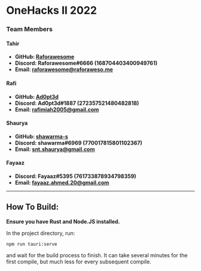 # OneHacks II 2022
### Team Members
#### Tahir
- **GitHub: [Raforawesome](https://github.com/Raforawesome)**
- **Discord: Raforawesome#6666 (168704403400949761)**
- **Email: raforawesome@raforaweso.me**

#### Rafi
- **GitHub: [Ad0pt3d](https://github.com/Ad0pt3d)**
- **Discord: Ad0pt3d#1887 (272357521480482818)**
- **Email: rafimiah2005@gmail.com**

#### Shaurya
- **GitHub: [shawarma-s](https://github.com/shawarma-s)**
- **Discord: shawarma#6969 (770017815801102367)**
- **Email: snt.shaurya@gmail.com**

#### Fayaaz
- **Discord: Fayaaz#5395 (761733878934798359)**
- **Email: fayaaz.ahmed.20@gmail.com**
---

## How To Build:

**Ensure you have Rust and Node.JS installed.**

In the project directory, run:
```
npm run tauri:serve
```
and wait for the build process to finish.  It can take several minutes for the first compile, but much less for every subsequent compile.
